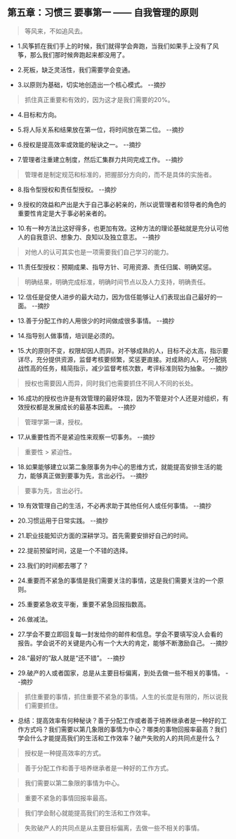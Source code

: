 ## 第五章：习惯三 要事第一 —— 自我管理的原则

>等风来，不如追风去。

- 1.风筝抓在我们手上的时候，我们就得学会奔跑，当我们如果手上没有了风筝，那么我们那时候奔跑起来都没用了。

- 2.死板，缺乏灵活性，我们需要学会变通。

- 3.以原则为基础，切实地创造出一个核心模式。 --摘抄

>抓住真正重要和有效的，因为这才是我们需要的20%。

- 4.目标和方向。

- 5.将人际关系和结果放在第一位，将时间放在第二位。 --摘抄

- 6.授权是提高效率或效能的秘诀之一。 --摘抄

- 7.管理者注重建立制度，然后汇集群力共同完成工作。 --摘抄

>管理者是制定规范和标准的，把握部分方向的，而不是具体的实施者。

- 8.指令型授权和责任型授权。 --摘抄

- 9.授权的效益和产出是大于自己事必躬亲的，所以说管理者和领导者的角色的重要性肯定是大于事必躬亲者的。

- 10.有一种方法比这好得多，也更加有效。这种方法的理论基础就是充分认可他人的自我意识、想象力、良知以及独立意志。 --摘抄

>对他人的认可其实也是一项需要我们自己学习的能力。

- 11.责任型授权：预期成果、指导方针、可用资源、责任归属、明确奖惩。

>明确结果，明确完成标准，明确时间节点以及人力支持，明确责任。

- 12.信任是促使人进步的最大动力，因为信任能够让人们表现出自己最好的一面。 --摘抄

- 13.善于分配工作的人用很少的时间做成很多事情。 --摘抄

- 14.指导别人做事情，培训是必须的。

- 15.大的原则不变，权限却因人而异。对不够成熟的人，目标不必太高，指示要详尽，充分提供资源，监督考核要频繁，奖惩更直接。对成熟的人，可分配挑战性高的任务，精简指示，减少监督考核次数，考评标准则较为抽象。 --摘抄

>授权也需要因人而异，同时我们也需要抓住不同人不同的长处。

- 16.成功的授权也许是有效管理的最好体现，因为不管是对个人还是对组织，有效授权都是发展成长的最基本因素。 --摘抄

>管理学第一课，授权。

- 17.从重要性而不是紧迫性来观察一切事务。 --摘抄

>重要性 > 紧迫性。

- 18.如果能够建立以第二象限事务为中心的思维方式，就能提高安排生活的能力，能够真正做到要事为先，言出必行。 --摘抄

>要事为先，言出必行。

- 19.有效管理自己的生活，不必再求助于其他任何人或任何事情。 --摘抄

- 20.习惯运用于日常实践。 --摘抄

- 21.职业技能知识方面的深耕学习。首先需要安排好自己的时间。

- 22.提前预留时间，这是一个不错的选择。

- 23.我们的时间都去哪了？

- 24.重要而不紧急的事情是我们需要关注的事情，这是我们需要关注的一个原则。

- 25.重要紧急收支平衡，重要不紧急回报指数高。

- 26.做减法。

- 27.学会不要立即回复每一封发给你的邮件和信息。学会不要填写没人会看的报告。学会说不的关键是内心有一个大大的肯定，能够不断激励自己。 --摘抄

- 28.“最好的”敌人就是“还不错”。 --摘抄

- 29.破产的人或者国家，总是从主要目标偏离，到处去做一些不相关的事情。 --摘抄

>抓住重要的事情，抓住重要不紧急的事情。人生的长度是有限的，所以说我们需要抓住。

- 总结：提高效率有何种秘诀？善于分配工作或者善于培养继承者是一种好的工作方式吗？我们需要以第几象限的事情为中心？哪类的事物回报率最高？我们学会什么才能提高我们的生活和工作效率？破产失败的人的共同点是什么？

>授权是一种提高效率的方式。

>善于分配工作和善于培养继承者是一种好的工作方式。

>我们需要以第二象限的事情为中心。

>重要不紧急的事情回报率最高。

>我们学会耐心就能提高我们的生活和工作效率。

>失败破产人的共同点是从主要目标偏离，去做一些不相关的事情。
